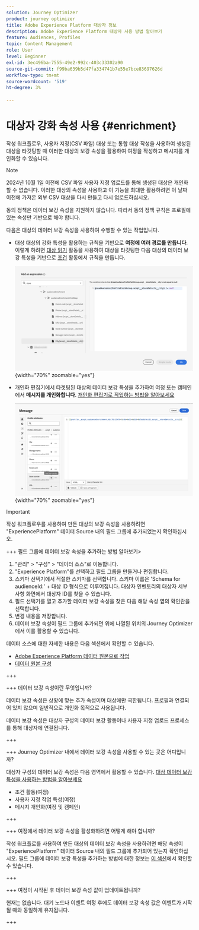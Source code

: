 ```yaml
---
solution: Journey Optimizer
product: journey optimizer
title: Adobe Experience Platform 대상자 정보
description: Adobe Experience Platform 대상자 사용 방법 알아보기
feature: Audiences, Profiles
topic: Content Management
role: User
level: Beginner
exl-id: 3ec496ba-7555-49e2-992c-403c33302a90
source-git-commit: f99ba639b5d47fa334741b7e55e7bce83697626d
workflow-type: tm+mt
source-wordcount: '519'
ht-degree: 3%

---
```


# 대상자 강화 속성 사용 {#enrichment}

작성 워크플로우, 사용자 지정(CSV 파일) 대상 또는 통합 대상 작성을 사용하여 생성된 대상을 타깃팅할 때 이러한 대상의 보강 속성을 활용하여 여정을 작성하고 메시지를 개인화할 수 있습니다.

>[!NOTE]
>
>2024년 10월 1일 이전에 CSV 파일 사용자 지정 업로드를 통해 생성된 대상은 개인화할 수 없습니다. 이러한 대상의 속성을 사용하고 이 기능을 최대한 활용하려면 이 날짜 이전에 가져온 외부 CSV 대상을 다시 만들고 다시 업로드하십시오.
>
>동의 정책은 데이터 보강 속성을 지원하지 않습니다. 따라서 동의 정책 규칙은 프로필에 있는 속성만 기반으로 해야 합니다.

다음은 대상의 데이터 보강 속성을 사용하여 수행할 수 있는 작업입니다.

* 대상 대상의 강화 특성을 활용하는 규칙을 기반으로 **여정에 여러 경로를 만듭니다**. 이렇게 하려면 [대상 읽기](../building-journeys/read-audience.md) 활동을 사용하여 대상을 타깃팅한 다음 대상의 데이터 보강 특성을 기반으로 [조건](../building-journeys/condition-activity.md) 활동에서 규칙을 만듭니다.

  ![](assets/audience-enrichment-attribute-condition.png){width="70%" zoomable="yes"}

* 개인화 편집기에서 타겟팅된 대상의 데이터 보강 특성을 추가하여 여정 또는 캠페인에서 **메시지를 개인화합니다**. [개인화 편집기로 작업하는 방법을 알아보세요](../personalization/personalization-build-expressions.md)

  ![](assets/audience-enrichment-attribute-perso.png){width="70%" zoomable="yes"}

>[!IMPORTANT]
>
>작성 워크플로우를 사용하여 만든 대상의 보강 속성을 사용하려면 &quot;ExperiencePlatform&quot; 데이터 Source 내의 필드 그룹에 추가되었는지 확인하십시오.
>
+++ 필드 그룹에 데이터 보강 속성을 추가하는 방법 알아보기>
>
1. &quot;관리&quot; > &quot;구성&quot; > &quot;데이터 소스&quot;로 이동합니다.
1. &quot;Experience Platform&quot;를 선택하고 필드 그룹을 만들거나 편집합니다.
1. 스키마 선택기에서 적절한 스키마를 선택합니다. 스키마 이름은 &#39;Schema for audienceId:&#39; + 대상 ID 형식으로 이루어집니다. 대상자 인벤토리의 대상자 세부 사항 화면에서 대상자 ID를 찾을 수 있습니다.
1. 필드 선택기를 열고 추가할 데이터 보강 속성을 찾은 다음 해당 속성 옆의 확인란을 선택합니다.
1. 변경 내용을 저장합니다.
1. 데이터 보강 속성이 필드 그룹에 추가되면 위에 나열된 위치의 Journey Optimizer에서 이를 활용할 수 있습니다.
>
데이터 소스에 대한 자세한 내용은 다음 섹션에서 확인할 수 있습니다.
>
* [Adobe Experience Platform 데이터 원본으로 작업](../datasource/adobe-experience-platform-data-source.md)
* [데이터 원본 구성](../datasource/configure-data-sources.md)
>
+++







+++ 데이터 보강 속성이란 무엇입니까?

데이터 보강 속성은 상황에 맞는 추가 속성이며 대상에만 국한됩니다. 프로필과 연결되어 있지 않으며 일반적으로 개인화 목적으로 사용됩니다.

데이터 보강 속성은 대상자 구성의 데이터 보강 활동이나 사용자 지정 업로드 프로세스를 통해 대상자에 연결됩니다.

+++

+++ Journey Optimizer 내에서 데이터 보강 속성을 사용할 수 있는 곳은 어디입니까?

대상자 구성의 데이터 보강 속성은 다음 영역에서 활용할 수 있습니다. [대상 데이터 보강 특성을 사용하는 방법을 알아보세요](#enrichment)

* 조건 활동(여정)
* 사용자 지정 작업 특성(여정)
* 메시지 개인화(여정 및 캠페인)

+++

+++ 여정에서 데이터 보강 속성을 활성화하려면 어떻게 해야 합니까?

작성 워크플로를 사용하여 만든 대상의 데이터 보강 속성을 사용하려면 해당 속성이 &quot;ExperiencePlatform&quot; 데이터 Source 내의 필드 그룹에 추가되어 있는지 확인하십시오. 필드 그룹에 데이터 보강 특성을 추가하는 방법에 대한 정보는 [이 섹션](#enrichment)에서 확인할 수 있습니다.

+++

+++ 여정이 시작된 후 데이터 보강 속성 값이 업데이트됩니까?

현재는 없습니다. 대기 노드나 이벤트 여정 후에도 데이터 보강 속성 값은 이벤트가 시작될 때와 동일하게 유지됩니다.

+++
